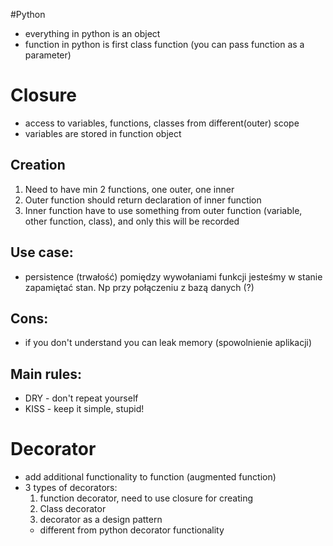 #Python
- everything in python is an object
- function in python is first class function (you can pass function as a parameter)

# Closure
- access to variables, functions, classes from different(outer) scope
- variables are stored in function object
## Creation
1. Need to have min 2 functions, one outer, one inner
2. Outer function should return declaration of inner function
3. Inner function have to use something from outer function (variable, other function, class), and only this will be recorded

## Use case:
- persistence (trwałość)
pomiędzy wywołaniami funkcji jesteśmy w stanie zapamiętać stan. Np przy połączeniu z bazą danych (?)
  
## Cons:
- if you don't understand you can leak memory (spowolnienie aplikacji) 

## Main rules:
- DRY - don't repeat yourself
- KISS - keep it simple, stupid!

# Decorator
- add additional functionality to function (augmented function)
- 3 types of decorators:
    1. function decorator, need to use closure for creating
    2. Class decorator
    3. decorator as a design pattern
    - different from python decorator functionality
    

